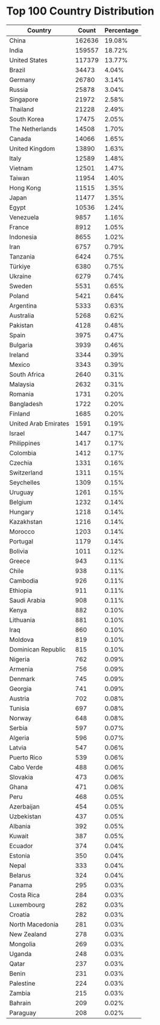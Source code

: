 # Top 100 Country Distribution
| Country | Count | Percentage |
|----|----|----|
| China | 162636 | 19.08% |
| India | 159557 | 18.72% |
| United States | 117379 | 13.77% |
| Brazil | 34473 | 4.04% |
| Germany | 26780 | 3.14% |
| Russia | 25878 | 3.04% |
| Singapore | 21972 | 2.58% |
| Thailand | 21228 | 2.49% |
| South Korea | 17475 | 2.05% |
| The Netherlands | 14508 | 1.70% |
| Canada | 14066 | 1.65% |
| United Kingdom | 13890 | 1.63% |
| Italy | 12589 | 1.48% |
| Vietnam | 12501 | 1.47% |
| Taiwan | 11954 | 1.40% |
| Hong Kong | 11515 | 1.35% |
| Japan | 11477 | 1.35% |
| Egypt | 10536 | 1.24% |
| Venezuela | 9857 | 1.16% |
| France | 8912 | 1.05% |
| Indonesia | 8655 | 1.02% |
| Iran | 6757 | 0.79% |
| Tanzania | 6424 | 0.75% |
| Türkiye | 6380 | 0.75% |
| Ukraine | 6279 | 0.74% |
| Sweden | 5531 | 0.65% |
| Poland | 5421 | 0.64% |
| Argentina | 5333 | 0.63% |
| Australia | 5268 | 0.62% |
| Pakistan | 4128 | 0.48% |
| Spain | 3975 | 0.47% |
| Bulgaria | 3939 | 0.46% |
| Ireland | 3344 | 0.39% |
| Mexico | 3343 | 0.39% |
| South Africa | 2640 | 0.31% |
| Malaysia | 2632 | 0.31% |
| Romania | 1731 | 0.20% |
| Bangladesh | 1722 | 0.20% |
| Finland | 1685 | 0.20% |
| United Arab Emirates | 1591 | 0.19% |
| Israel | 1447 | 0.17% |
| Philippines | 1417 | 0.17% |
| Colombia | 1412 | 0.17% |
| Czechia | 1331 | 0.16% |
| Switzerland | 1311 | 0.15% |
| Seychelles | 1309 | 0.15% |
| Uruguay | 1261 | 0.15% |
| Belgium | 1232 | 0.14% |
| Hungary | 1218 | 0.14% |
| Kazakhstan | 1216 | 0.14% |
| Morocco | 1203 | 0.14% |
| Portugal | 1179 | 0.14% |
| Bolivia | 1011 | 0.12% |
| Greece | 943 | 0.11% |
| Chile | 938 | 0.11% |
| Cambodia | 926 | 0.11% |
| Ethiopia | 911 | 0.11% |
| Saudi Arabia | 908 | 0.11% |
| Kenya | 882 | 0.10% |
| Lithuania | 881 | 0.10% |
| Iraq | 860 | 0.10% |
| Moldova | 819 | 0.10% |
| Dominican Republic | 815 | 0.10% |
| Nigeria | 762 | 0.09% |
| Armenia | 756 | 0.09% |
| Denmark | 745 | 0.09% |
| Georgia | 741 | 0.09% |
| Austria | 702 | 0.08% |
| Tunisia | 697 | 0.08% |
| Norway | 648 | 0.08% |
| Serbia | 597 | 0.07% |
| Algeria | 596 | 0.07% |
| Latvia | 547 | 0.06% |
| Puerto Rico | 539 | 0.06% |
| Cabo Verde | 488 | 0.06% |
| Slovakia | 473 | 0.06% |
| Ghana | 471 | 0.06% |
| Peru | 468 | 0.05% |
| Azerbaijan | 454 | 0.05% |
| Uzbekistan | 437 | 0.05% |
| Albania | 392 | 0.05% |
| Kuwait | 387 | 0.05% |
| Ecuador | 374 | 0.04% |
| Estonia | 350 | 0.04% |
| Nepal | 333 | 0.04% |
| Belarus | 324 | 0.04% |
| Panama | 295 | 0.03% |
| Costa Rica | 284 | 0.03% |
| Luxembourg | 282 | 0.03% |
| Croatia | 282 | 0.03% |
| North Macedonia | 281 | 0.03% |
| New Zealand | 278 | 0.03% |
| Mongolia | 269 | 0.03% |
| Uganda | 248 | 0.03% |
| Qatar | 237 | 0.03% |
| Benin | 231 | 0.03% |
| Palestine | 224 | 0.03% |
| Zambia | 215 | 0.03% |
| Bahrain | 209 | 0.02% |
| Paraguay | 208 | 0.02% |
